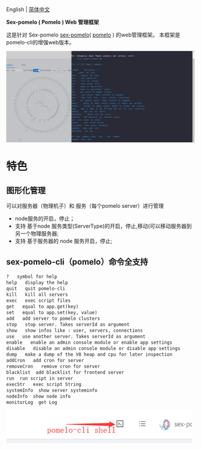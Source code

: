 English | [简体中文](./README.zh-CN.md)

**Sex-pomelo ( Pomelo ) Web 管理框架**

这是针对 Sex-pomelo [sex-pomelo](https://github.com/sex-pomelo/sex-pomelo)( [pomelo](https://github.com/NetEase/pomelo) ) 的web管理框架。 本框架是 pomelo-cli的增强web版本。

![shell](https://github.com/shudingbo/mypictures/blob/master/sex-pomelo-web/shell.png?raw=true)

# 特色
## 图形化管理
可以对服务器（物理机子）和 服务（每个pomelo server）进行管理
  * node服务的开启，停止；
  * 支持 基于node 服务类型(ServerType)的开启，停止,移动(可以移动服务器到另一个物理服务器; 
  * 支持 基于服务器的 node 服务开启，停止;

## sex-pomelo-cli（pomelo）命令全支持
```
?   symbol for help
help   display the help
quit   quit pomelo-cli
kill   kill all servers
exec   exec script files
get   equal to app.get(key) 
set   equal to app.set(key, value)
add   add server to pomelo clusters
stop   stop server. Takes serverId as argument
show   show infos like : user, servers, connections
use   use another server. Takes serverId as argument
enable   enable an admin console module or enable app settings
disable   disable an admin console module or disable app settings
dump   make a dump of the V8 heap and cpu for later inspection
addCron   add cron for server
removeCron   remove cron for server
blacklist  add blacklist for frontend server
run  run script in server
execStr   exec script String
systemInfo  show server systeminfo
nodeInfo  show node info
monitorLog  get Log
```

![shell Icon](https://github.com/shudingbo/mypictures/blob/master/sex-pomelo-web/shell-icon.png?raw=true)




